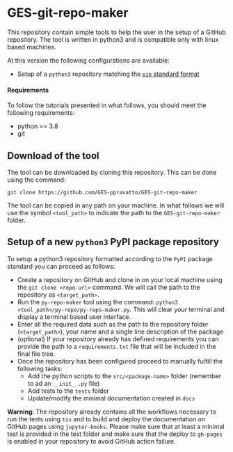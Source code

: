 # GES-git-repo-maker
This repository contain simple tools to help the user in the setup of a GitHub repository. The tool is written in python3 and is compatible only with linux based machines.

At this version the following configurations are available:
* Setup of a `python3` repository matching the [`pip` standard format](https://packaging.python.org/en/latest/tutorials/packaging-projects/)

#### Requirements
To follow the tutorials presented in what follows, you should meet the following requirements:
* python >= 3.8
* git

## Download of the tool
The tool can be downloaded by cloning this repository. This can be done using the command:
```
git clone https://github.com/GES-ppravatto/GES-git-repo-maker
```
The tool can be copied in any path on your machine. In what follows we will use the symbol `<tool_path>` to indicate the path to the `GES-git-repo-maker` folder.

## Setup of a new `python3` PyPI package repository

To setup a python3 repository formatted according to the `PyPI` package standard you can proceed as follows:
* Create a repository on GitHub and clone in on your local machine using the `git clone <repo-url>` command. We will call the path to the repository as `<target_path>`.
* Run the `py-repo-maker` tool using the command: `python3 <tool_path>/py-repo/py-repo-maker.py`. This will clear your terminal and display a terminal based user interface.
* Enter all the required data such as the path to the repository folder (`<target_path>`), your name and a single line description of the package
* (optional) If your repository already has defined requirements you can provide the path to a `requirements.txt` file that will be included in the final file tree.
* Once the repository has been configured proceed to manually fulfill the following tasks:
  * Add the python scripts to the `src/<package-name>` folder (remember to ad an `__init__.py` file)
  * Add tests to the `tests` folder
  * Update/modify the minimal documentation created in `docs`

**Warning**: The repository already contains all the workflows necessary to run the tests using `tox` and to build and deploy the documentation on GitHub pages using `jupyter-books`. Please make sure that at least a minimal test is provided in the test folder and make sure that the deploy to `gh-pages` is enabled in your repository to avoid GitHub action failure.